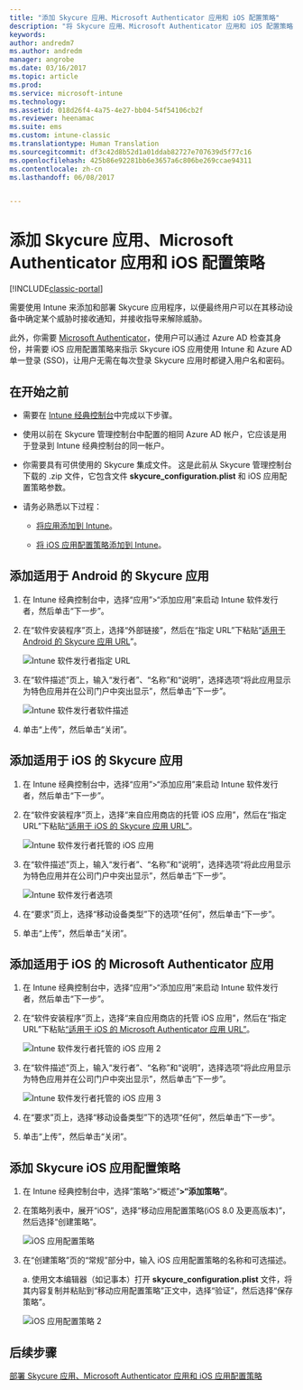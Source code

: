 ```yaml
---
title: "添加 Skycure 应用、Microsoft Authenticator 应用和 iOS 配置策略"
description: "将 Skycure 应用、Microsoft Authenticator 应用和 iOS 配置策略添加到 Intune 经典控制台。"
keywords: 
author: andredm7
ms.author: andredm
manager: angrobe
ms.date: 03/16/2017
ms.topic: article
ms.prod: 
ms.service: microsoft-intune
ms.technology: 
ms.assetid: 018d26f4-4a75-4e27-bb04-54f54106cb2f
ms.reviewer: heenamac
ms.suite: ems
ms.custom: intune-classic
ms.translationtype: Human Translation
ms.sourcegitcommit: df3c42d8b52d1a01ddab82727e707639d5f77c16
ms.openlocfilehash: 425b86e92281bb6e3657a6c806be269ccae94311
ms.contentlocale: zh-cn
ms.lasthandoff: 06/08/2017


---
```


# <a name="add-skycure-apps-microsoft-authenticator-app-and-ios-configuration-policy"></a>添加 Skycure 应用、Microsoft Authenticator 应用和 iOS 配置策略

[!INCLUDE[classic-portal](../includes/classic-portal.md)]

需要使用 Intune 来添加和部署 Skycure 应用程序，以便最终用户可以在其移动设备中确定某个威胁时接收通知，并接收指导来解除威胁。

此外，你需要 [Microsoft Authenticator](https://docs.microsoft.com/azure/multi-factor-authentication/end-user/microsoft-authenticator-app-how-to)，使用户可以通过 Azure AD 检查其身份，并需要 iOS 应用配置策略来指示 Skycure iOS 应用使用 Intune 和 Azure AD 单一登录 (SSO)，让用户无需在每次登录 Skycure 应用时都键入用户名和密码。

## <a name="before-you-begin"></a>在开始之前

-   需要在 [Intune 经典控制台](https://manage.microsoft.com/)中完成以下步骤。

-   使用以前在 Skycure 管理控制台中配置的相同 Azure AD 帐户，它应该是用于登录到 Intune 经典控制台的同一帐户。

-   你需要具有可供使用的 Skycure 集成文件。 这是此前从 Skycure 管理控制台下载的 .zip 文件，它包含文件 **skycure\_configuration.plist** 和 iOS 应用配置策略参数。

-   请务必熟悉以下过程：

    -   [将应用添加到 Intune](/intune-classic/deploy-use/add-apps)。

    -   [将 iOS 应用配置策略添加到 Intune](/intune-classic/deploy-use/configure-ios-apps-with-mobile-app-configuration-policies-in-microsoft-intune)。

## <a name="to-add-the-skycure-app-for-android"></a>添加适用于 Android 的 Skycure 应用

1.  在 Intune 经典控制台中，选择“应用”&gt;“添加应用”来启动 Intune 软件发行者，然后单击“下一步”。

2.  在“软件安装程序”页上，选择“外部链接”，然后在“指定 URL”下粘贴“[适用于 Android 的 Skycure 应用 URL](https://play.google.com/store/apps/details?id=com.skycure.skycure)”。

    ![Intune 软件发行者指定 URL](../media/mtp/skycure-add-apps-1.png)

3.  在“软件描述”页上，输入“发行者”、“名称”和“说明”，选择选项“将此应用显示为特色应用并在公司门户中突出显示”，然后单击“下一步”。

    ![Intune 软件发行者软件描述](../media/mtp/skycure-add-apps-2.png)

4.  单击“上传”，然后单击“关闭”。

## <a name="to-add-the-skycure-app-for-ios"></a>添加适用于 iOS 的 Skycure 应用

1.  在 Intune 经典控制台中，选择“应用”&gt;“添加应用”来启动 Intune 软件发行者，然后单击“下一步”。

2.  在“软件安装程序”页上，选择“来自应用商店的托管 iOS 应用”，然后在“指定 URL”下粘贴[“适用于 iOS 的 Skycure 应用 URL”](https://itunes.apple.com/us/app/skycure/id695620821?mt=8)。

    ![Intune 软件发行者托管的 iOS 应用](../media/mtp/skycure-add-apps-3.png)

3.  在“软件描述”页上，输入“发行者”、“名称”和“说明”，选择选项“将此应用显示为特色应用并在公司门户中突出显示”，然后单击“下一步”。

    ![Intune 软件发行者选项](../media/mtp/skycure-add-apps-4.png)

4.  在“要求”页上，选择“移动设备类型”下的选项“任何”，然后单击“下一步”。

5.  单击“上传”，然后单击“关闭”。

## <a name="to-add-the-microsoft-authenticator-app-for-ios"></a>添加适用于 iOS 的 Microsoft Authenticator 应用

1.  在 Intune 经典控制台中，选择“应用”&gt;“添加应用”来启动 Intune 软件发行者，然后单击“下一步”。

2.  在“软件安装程序”页上，选择“来自应用商店的托管 iOS 应用”，然后在“指定 URL”下粘贴[“适用于 iOS 的 Microsoft Authenticator 应用 URL”](https://itunes.apple.com/us/app/microsoft-authenticator/id983156458?mt=8)。

    ![Intune 软件发行者托管的 iOS 应用 2](../media/mtp/skycure-add-apps-5.png)

3.  在“软件描述”页上，输入“发行者”、“名称”和“说明”，选择选项“将此应用显示为特色应用并在公司门户中突出显示”，然后单击“下一步”。

    ![Intune 软件发行者托管的 iOS 应用 3](../media/mtp/skycure-add-apps-6.png)

4.  在“要求”页上，选择“移动设备类型”下的选项“任何”，然后单击“下一步”。

5.  单击“上传”，然后单击“关闭”。

## <a name="to-add-the-skycure-ios-app-configuration-policy"></a>添加 Skycure iOS 应用配置策略

1.  在 Intune 经典控制台中，选择“策略”&gt;“概述”**&gt;“添加策略”**。

2.  在策略列表中，展开“iOS”，选择“移动应用配置策略(iOS 8.0 及更高版本)”，然后选择“创建策略”。

    ![iOS 应用配置策略](../media/mtp/skycure-add-apps-7.png)

3.  在“创建策略”页的“常规”部分中，输入 iOS 应用配置策略的名称和可选描述。

    a.  使用文本编辑器（如记事本）打开 **skycure\_configuration.plist** 文件，将其内容复制并粘贴到“移动应用配置策略”正文中，选择“验证”，然后选择“保存策略”。

       ![iOS 应用配置策略 2](../media/mtp/skycure-add-apps-8.png)

## <a name="next-steps"></a>后续步骤

[部署 Skycure 应用、Microsoft Authenticator 应用和 iOS 应用配置策略](/intune-classic/deploy-use/deploy-skycure-apps-microsoft-authenticator-app-and-ios-app-configuration-policy)

